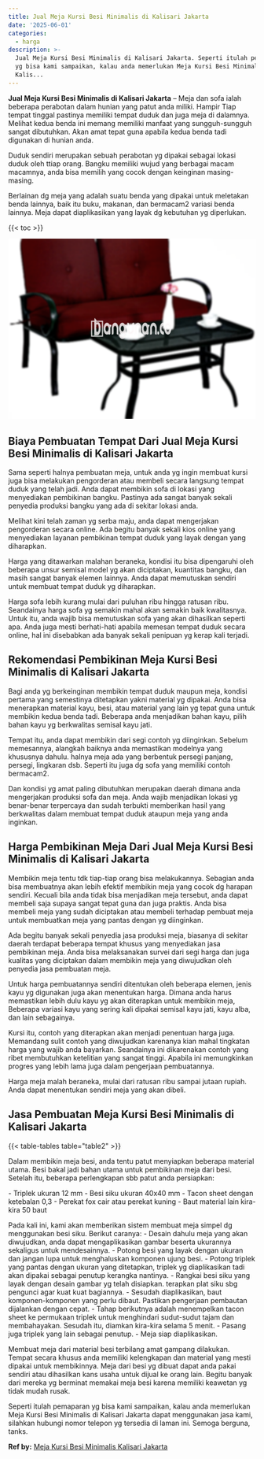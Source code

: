 ```yaml
---
title: Jual Meja Kursi Besi Minimalis di Kalisari Jakarta
date: '2025-06-01'
categories:
  - harga
description: >-
  Jual Meja Kursi Besi Minimalis di Kalisari Jakarta. Seperti itulah pemaparan
  yg bisa kami sampaikan, kalau anda memerlukan Meja Kursi Besi Minimalis di
  Kalis...
---
```


**Jual Meja Kursi Besi Minimalis di Kalisari Jakarta** – Meja dan sofa ialah beberapa perabotan dalam hunian yang patut anda miliki. Hampir Tiap tempat tinggal pastinya memiliki tempat duduk dan juga meja di dalamnya. Melihat kedua benda ini memang memiliki manfaat yang sungguh-sungguh sangat dibutuhkan. Akan amat tepat guna apabila kedua benda tadi digunakan di hunian anda.

Duduk sendiri merupakan sebuah perabotan yg dipakai sebagai lokasi duduk oleh ttiap orang. Bangku memiliki wujud yang berbagai macam macamnya, anda bisa memilih yang cocok dengan keinginan masing-masing.

Berlainan dg meja yang adalah suatu benda yang dipakai untuk meletakan benda lainnya, baik itu buku, makanan, dan bermacam2 variasi benda lainnya. Meja dapat diaplikasikan yang layak dg kebutuhan yg diperlukan.

{{< toc >}}

![Jual Meja Kursi Besi Minimalis di Kalisari Jakarta](/images/jual-meja-besi-murah31.png)

## Biaya Pembuatan Tempat Dari Jual Meja Kursi Besi Minimalis di Kalisari Jakarta

Sama seperti halnya pembuatan meja, untuk anda yg ingin membuat kursi juga bisa melakukan pengorderan atau membeli secara langsung tempat duduk yang telah jadi. Anda dapat membikin sofa di lokasi yang menyediakan pembikinan bangku. Pastinya ada sangat banyak sekali penyedia produksi bangku yang ada di sekitar lokasi anda.

Melihat kini telah zaman yg serba maju, anda dapat mengerjakan pengorderan secara online. Ada begitu banyak sekali kios online yang menyediakan layanan pembikinan tempat duduk yang layak dengan yang diharapkan.

Harga yang ditawarkan malahan beraneka, kondisi itu bisa dipengaruhi oleh beberapa unsur semisal model yg akan diciptakan, kuantitas bangku, dan masih sangat banyak elemen lainnya. Anda dapat memutuskan sendiri untuk membuat tempat duduk yg diharapkan.

Harga sofa lebih kurang mulai dari puluhan ribu hingga ratusan ribu. Seandainya harga sofa yg semakin mahal akan semakin baik kwalitasnya. Untuk itu, anda wajib bisa memutuskan sofa yang akan dihasilkan seperti apa. Anda juga mesti berhati-hati apabila memesan tempat duduk secara online, hal ini disebabkan ada banyak sekali penipuan yg kerap kali terjadi.

## Rekomendasi Pembikinan Meja Kursi Besi Minimalis di Kalisari Jakarta

Bagi anda yg berkeinginan membikin tempat duduk maupun meja, kondisi pertama yang semestinya ditetapkan yakni material yg dipakai. Anda bisa menerapkan material kayu, besi, atau material yang lain yg tepat guna untuk membikin kedua benda tadi. Beberapa anda menjadikan bahan kayu, pilih bahan kayu yg berkwalitas semisal kayu jati.

Tempat itu, anda dapat membikin dari segi contoh yg diinginkan. Sebelum memesannya, alangkah baiknya anda memastikan modelnya yang khususnya dahulu. halnya meja ada yang berbentuk persegi panjang, persegi, lingkaran dsb. Seperti itu juga dg sofa yang memiliki contoh bermacam2.

Dan kondisi yg amat paling dibutuhkan merupakan daerah dimana anda mengerjakan produksi sofa dan meja. Anda wajib menjadikan lokasi yg benar-benar terpercaya dan sudah terbukti memberikan hasil yang berkwalitas dalam membuat tempat duduk ataupun meja yang anda inginkan.

## Harga Pembikinan Meja Dari Jual Meja Kursi Besi Minimalis di Kalisari Jakarta

Membikin meja tentu tdk tiap-tiap orang bisa melakukannya. Sebagian anda bisa membuatnya akan lebih efektif membikin meja yang cocok dg harapan sendiri. Kecuali bila anda tidak bisa menjadikan meja tersebut, anda dapat membeli saja supaya sangat tepat guna dan juga praktis. Anda bisa membeli meja yang sudah diciptakan atau membeli terhadap pembuat meja untuk membuatkan meja yang pantas dengan yg diinginkan.

Ada begitu banyak sekali penyedia jasa produksi meja, biasanya di sekitar daerah terdapat beberapa tempat khusus yang menyediakan jasa pembikinan meja. Anda bisa melaksanakan survei dari segi harga dan juga kualitas yang diciptakan dalam membikin meja yang diwujudkan oleh penyedia jasa pembuatan meja.

Untuk harga pembuatannya sendiri ditentukan oleh beberapa elemen, jenis kayu yg digunakan juga akan menentukan harga. Dimana anda harus memastikan lebih dulu kayu yg akan diterapkan untuk membikin meja, Beberapa variasi kayu yang sering kali dipakai semisal kayu jati, kayu alba, dan lain sebagainya.

Kursi itu, contoh yang diterapkan akan menjadi penentuan harga juga. Memandang sulit contoh yang diwujudkan karenanya kian mahal tingkatan harga yang wajib anda bayarkan. Seandainya ini dikarenakan contoh yang ribet membutuhkan ketelitian yang sangat tinggi. Apabila ini memungkinkan progres yang lebih lama juga dalam pengerjaan pembuatannya.

Harga meja malah beraneka, mulai dari ratusan ribu sampai jutaan rupiah. Anda dapat menentukan sendiri meja yang akan dibeli.

## Jasa Pembuatan Meja Kursi Besi Minimalis di Kalisari Jakarta

{{< table-tables table="table2" >}}

Dalam membikin meja besi, anda tentu patut menyiapkan beberapa material utama. Besi bakal jadi bahan utama untuk pembikinan meja dari besi. Setelah itu, beberapa perlengkapan sbb patut anda persiapkan:

\- Triplek ukuran 12 mm - Besi siku ukuran 40x40 mm - Tacon sheet dengan ketebalan 0,3 - Perekat fox cair atau perekat kuning - Baut material lain kira-kira 50 baut

Pada kali ini, kami akan memberikan sistem membuat meja simpel dg menggunakan besi siku. Berikut caranya: - Desain dahulu meja yang akan diwujudkan, anda dapat mengaplikasikan gambar beserta ukurannya sekaligus untuk mendesainnya. - Potong besi yang layak dengan ukuran dan jangan lupa untuk menghaluskan komponen ujung besi. - Potong triplek yang pantas dengan ukuran yang ditetapkan, triplek yg diaplikasikan tadi akan dipakai sebagai penutup kerangka nantinya. - Rangkai besi siku yang layak dengan desain gambar yg telah disiapkan. terapkan plat siku sbg pengunci agar kuat kuat bagiannya. - Sesudah diaplikasikan, baut komponen-komponen yang perlu dibaut. Pastikan pengerjaan pembautan dijalankan dengan cepat. - Tahap berikutnya adalah menempelkan tacon sheet ke permukaan triplek untuk menghindari sudut-sudut tajam dan membahayakan. Sesudah itu, diamkan kira-kira selama 5 menit. - Pasang juga triplek yang lain sebagai penutup. - Meja siap diaplikasikan.

Membuat meja dari material besi terbilang amat gampang dilakukan. Tempat secara khusus anda memiliki kelengkapan dan material yang mesti dipakai untuk membikinnya. Meja dari besi yg dibuat dapat anda pakai sendiri atau dihasilkan kans usaha untuk dijual ke orang lain. Begitu banyak dari mereka yg berminat memakai meja besi karena memiliki keawetan yg tidak mudah rusak.

Seperti itulah pemaparan yg bisa kami sampaikan, kalau anda memerlukan Meja Kursi Besi Minimalis di Kalisari Jakarta dapat menggunakan jasa kami, silahkan hubungi nomor telepon yg tersedia di laman ini. Semoga berguna, tanks.

**Ref by:** [Meja Kursi Besi Minimalis Kalisari Jakarta](https://id.wikipedia.org/wiki/Meja)
